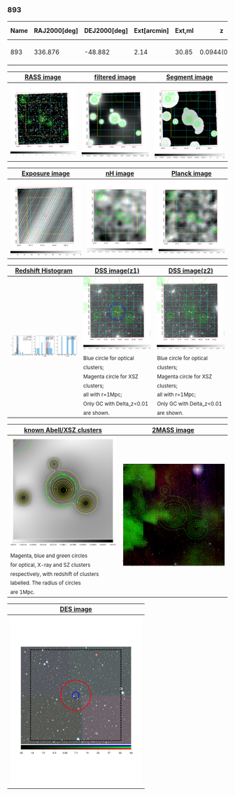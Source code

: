 <div STYLE="page-break-after: always;"></div>

### 893

|Name|RAJ2000[deg]|DEJ2000[deg] |Ext[arcmin]| Ext,ml | z | z_src| C|GC(XSZ,Delta_z<0.01)| GC(OPT,Delta_z<0.01)|GC| R_sig[arcmin] | R500[arcmin] | R500[Mpc]| CRsig[c/s] | CR500[c/s] |L500[1E44 erg/s]|F500[1E-12 erg/s/cm^2]| M500[1E14 Msun]|Tx[keV]|Cnt_sig|Beta|Rc[arcmin]|Comment|Alias|
|---|---|---|---|---|---|------|---|--------|---------|----------|---|---|---|---|---|---|---|---|---|---|---|---|---|---|
|893| 336.876| -48.882| 2.14| 30.85| 0.0944(0.009)| z1, z_xsz| B| MCXC| A, N, W| A, MCXC, N, W| 7.825| 7.736| 0.813| 0.147(0.031)| 0.147(0.031)| 0.657(0.093)| 2.929(0.415)| 1.68(0.12)| 3.03(0.14)| 52.6| 0.857(-0.150+0.103)| 3.894(-0.907+0.712)| -| k244|

|[RASS image](../image/893/893_img.pdf)|[filtered image](../image/893/893_fil.pdf)|[Segment image](../image/893/893_seg.pdf)|
|-------------------|--------------------|-------------------|
| <img src="../image/893/893_img.png" width="300">  | <img src="../image/893/893_fil.png" width="300">   | <img src="../image/893/893_seg.png" width="300">  |

|[Exposure image](../image/893/893_mex.pdf)| [nH image](../image/893/893_nh.pdf)| [Planck image](../image/893/893_p.pdf)|
|-------------------|--------------------|-------------------|
|<img src="../image/893/893_mex.png" width="300">   | <img src="../image/893/893_nh.png" width="300">    | <img src="../image/893/893_p.png" width="300"> |

|[Redshift Histogram](../image/893/893_zg.pdf) | [DSS image(z1)](../image/893/893_dss_z1.pdf)      |  [DSS image(z2)](../image/893/893_dss_z2.pdf)    |
|-------------------|--------------------|-------------------|
|<img src="../image/893/893_zg.png" width="300"> |<img src="../image/893/893_dss_z1.png" width="300"> <sub><br>Blue circle for optical clusters; <br>Magenta circle for XSZ clusters; <br>all with r=1Mpc; <br>Only GC with Delta_z<0.01 are shown. </sub>| <img src="../image/893/893_dss_z2.png" width="300"><sub><br>Blue circle for optical clusters; <br>Magenta circle for XSZ clusters; <br>all with r=1Mpc; <br>Only GC with Delta_z<0.01 are shown. </sub> |

|[known Abell/XSZ clusters](../image/893/893_gc.pdf) | [2MASS image](../image/893/893_2mass.pdf)      |
|-------------------|-------------------|
|<img src=../image/893/893_gc.png width="300"> <br><sub>Magenta, blue and green circles <br>for optical, X-ray and SZ clusters <br>respectively, with redshift of clusters <br>labelled. The radius of circles <br>are 1Mpc.</sub>|<img src="../image/893/893_2mass.png" width="300">  |

|[DES image](../image/893/893_des.pdf)   |
|-------------------|
| <img src="../image/893/893_des.pdf" width="300">  |
